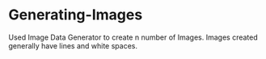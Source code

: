 # Generating-Images

Used Image Data Generator to create n number of Images. Images created generally have lines and white spaces.
